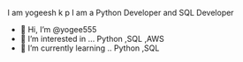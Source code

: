 I am yogeesh k p
I am a Python Developer 
and SQL Developer
- 👋 Hi, I’m @yogee555
- 👀 I’m interested in ... Python ,SQL ,AWS
- 🌱 I’m currently learning .. Python ,SQL
  

<!---
yogee555/yogee555 is a ✨ special ✨ repository because its `README.md` (this file) appears on your GitHub profile.
You can click the Preview link to take a look at your changes.
--->
